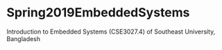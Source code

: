 # Spring2019EmbeddedSystems
Introduction to Embedded Systems (CSE3027.4) of Southeast University, Bangladesh
